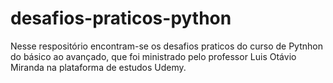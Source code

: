 # desafios-praticos-python
Nesse respositório encontram-se os desafios praticos do curso de Pytnhon do básico ao avançado, que foi ministrado pelo professor Luis Otávio Miranda na plataforma de estudos Udemy.
